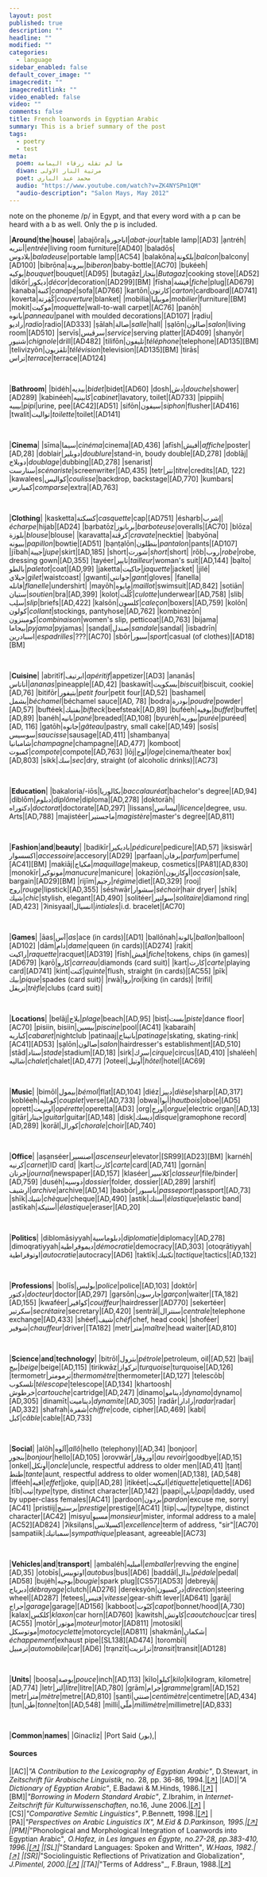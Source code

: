 ```yaml
---
layout: post
published: true
description: ""
headline: ""
modified: ""
categories: 
  - language
sidebar_enabled: false
default_cover_image: ""
imagecredit: ""
imagecreditlink: ""
video_enabled: false
video: ""
comments: false
title: French loanwords in Egyptian Arabic
summary: This is a brief summary of the post
tags: 
  - poetry
  - test
meta: 
  poem: ﻣﺎ ﻟﻢ ﺗﻘﻠﻪ ﺯﺭﻗﺎء اﻟﻴﻤﺎﻣﺔ
  diwan: ﻣﺮﺛﻴﺔ اﻟﻨﺎﺭ اﻻﻭﻟﻰ
  poet: ﻣﺤﻤﺪ ﻋﺒﺪ اﻟﺒﺎﺭﻱ
  audio: "https://www.youtube.com/watch?v=ZK4NYSPm1QM"
  "audio-description": "Salon Mays, May 2012"
---
```






note on the phoneme /p/ in Egypt, and that every word with a p can be heard with a b as well. Only the p is included.

|__Around__|__the__|__house__|
|abajōra|اباجورة|_abat-jour_|table lamp|[AD3]
|ạntréh|أنتريه|_entrée_|living room furniture|[AD40]
|baladōs|بلادوس|_baladeuse_|portable lamp|[AC54]
|balakōna|بلكونة|_balcon_|balcony|[AD100]
|bibrōna|ببرونة|_biberon_|baby-bottle|[AC70]
|bukéeh|بوكيه|_bouquet_|bouquet|[AD95]
|butagāz|بتجاز|_Butagaz_|cooking stove|[AD52]
|dikōr|ديكور|_décor_|decoration|[AD299][BM]
|fīsha|فيشة|_fiche_|plug|[AD679]
|kanaba|كنبة|_canapé_|sofa|[AD766]
|kartōn|كارتون|_carton_|cardboard|[AD741]
|koverta|كُڤِرتة|_couverture_|blanket|
|mobilia|موبيليا|_mobilier_|furniture|[BM]
|mokit|موكيت|_moquette_|wall-to-wall carpet|[AC76]
|panōh|بانوه|_panneau_|panel with moulded decorations|[AD107]
|rạdiu|راديو|_radio_|radio|[AD333]
|ṣālah|صالة|_salle_|hall|
|ṣạlōn|صالون|_salon_|living room|[AD510]
|servīs|سرڤيس|_service_|serving platter|[AD409]
|shanyōr|شنيور|_chignole_|drill|[AD482]
|tilifōn|تليفون|_téléphone_|telephone|[AD135][BM]
|telivizyōn|تلڤزيون|_télévision_|television|[AD135][BM]
|tirās|تراس|_terrace_|terrace|[AD124]

<br>

|__Bathroom__|
|bidéh|بيديه|_bidet_|bidet|[AD60]
|dosh|دش|_douche_|shower|[AD289]
|kabinéeh|كابينيه|_cabinet_|lavatory, toilet|[AD733]
|pippiih|بيبيه|_pipi_|urine, pee|[AC42][AD51]
|sifōn|سيفون|_siphon_|flusher|[AD416]
|twalit|تواليت|_toilette_|toilet|[AD141]

<br>

|__Cinema__|
|sīma|سيما|_cinéma_|cinema|[AD,436]
|afīsh|أفيش|_affiche_|poster|[AD,28]
|doblair|دوبلير|_doublure_|stand-in, boudy double|[AD,278]
|doblāj|دوبلاج|_doublage_|dubbing|[AD,278]
|senarist|سنارست|_scénariste_|screenwriter|[AD,435]
|tetr|تتر|_titre_|credits|[AD, 122]
|kawalees|كواليس|_coulisse_|backdrop, backstage|[AD,770]
|kumbars|كمبارس|_comparse_|extra|[AD,763]

<br>

|__Clothing__|
|kasketta|كسكتة|_casquette_|cap|[AD751]
|éshạrb|إشرب|_écharpe_|hijab|[AD24]
|bạrbatōz|برباتوز|_barboteuse_|overalls|[AC70]
|blōza|بلوزة|_blouse_|blouse|
|karavatta|كرڤتة|_cravate_|necktie|
|babyōna|ببيونه|_papillon_|bowtie|[AD51]
|bạnṭạlōn|بنطلون|_pantalon_|pants|[AD107]
|jībah|جيبة|_jupe_|skirt|[AD,185]
|short|شورت|_short_|short|
|rōb|روب|_robe_|robe, dressing gown|[AD,355]
|tayéer|تايير|_tailleur_|woman's suit|[AD,144]
|bạlto|بالطو|_paletot_|coat|[AD,99]
|jaketta|جاكيت|_jaquette_|jacket|
|jilé|جيلاي|_gilet_|waistcoast|
|gwanti|جوانتي|_gant_|gloves|
|fanella|فانله|_flanelle_|undershirt|
|mayōh|مايوه|_maillot_|swimsuit|[AD,842]
|sotiān|ستيان|_soutien_|bra|[AD,399]
|kolot|كُلُت|_culotte_|underwear|[AD,758]
|slib|سلِب|_slip_|briefs|[AD,422]
|kalsōn|كلسون|_caleçon_|boxers|[AD,759]
|kolōn|كولون|_collant_|stockings, pantyhose|[AD,762]
|kombinezōn|كومبنزون|_combinaison_|women's slip, petticoat|[AD,763]
|bijama|بيجاما|_pyjama_|pyjamas|
|ṣanḍal|صندل|_sandale_|sandal|
|isbadrīn|اسبادرين|_espadrilles_|???|[AC70]
|sbōr|سبور|_sport_|casual (of clothes)|[AD18][BM]

<br>

|__Cuisine__|
|abritīf|ابرتيف|_apéritif_|appetizer|[AD3]
|ananās|أناناس|_ananas_|pineapple|[AD,42]
|baskawīt|بسكويت|_biscuit_|biscuit, cookie|[AD,76]
|bitifōr|بتيفور|_petit four_|petit four|[AD,52]
|bashamel|بشمل|_béchamel_|béchamel sauce|[AD, 78]
|bodra|بودرة|_poudre_|powder|[AD,57]
|buftéek|بفتيك|_bifteck_|beefsteak|[AD,89]
|buféeh|بوفيه|_buffet_|buffet|[AD,89]
|banéh|بانيه|_pané_|breaded|[AD,108]
|byuréh|بيوريه|_purée_|puréed|[AD, 116]
|gatōh|جاتوه|_gâteau_|pastry, small cake|[AD,149]
|sosīs|سوسيس|_saucisse_|sausage|[AD,411]
|shambanya|شامبانيا|_champagne_|champagne|[AD,477]
|komboot|كمبوت|_compote_|compote|[AD,763]
|lōj|لوج|_loge_|cinema/theater box|[AD,803]
|sikk|سك|_sec_|dry, straight (of alcoholic drinks)|[AC73]

<br>

|__Education__|
|bakaloria/-iōs|بكالوريا|_baccalauréat_|bachelor's degree|[AD,94]
|diblōm|دبلوم|_diplôme_|diploma|[AD,278]
|doktorāh|دكتوراه|_doctorat_|doctorate|[AD,297]
|lissans|ليسانس|_licence_|degree, usu. Arts|[AD,788]
|majistéer|ماجستير|_magistère_|master's degree|[AD,811]

<br>

|__Fashion__|__and__|__beauty__|
|badikīr|باديكير|_pédicure_|pedicure|[AD,57]
|iksiswār|اكسسوار|_accessoire_|accesory|[AD29]
|pạrfaan|برفان|_parfum_|perfume|[AC41][BM]
|makiāj|مكياج|_maquillage_|makeup, cosmetics|[PA81][AD,830]
|monokīr|مونوكير|_manucure_|manicure|
|okaziōn|أوكازيون|_occasion_|sale, bargain|[AD29][BM]
|rijīm|رجيم|_régime_|diet|[AD,329]
|rooj|روج|_rouge_|lipstick|[AD,355]
|séshwār|سشوار|_séchoir_|hair dryer|
|shīk|شيك|_chic_|stylish, elegant|[AD,490]
|solitéer|سولتير|_solitaire_|diamond ring|[AD,423]
|ʔinisyaal|انسيال|_intiales_|i.d. bracelet|[AC70]

<br>

|__Games__|
|āas|آس|_as_|ace (in cards)|[AD1]
|ballōnah|بالونة|_ballon_|balloon|[AD102]
|dām|دام|_dame_|queen (in cards)|[AD274]
|rakit|راكيت|_raquette_|racquet|[AD319]
|fīsh|فيش|_fiche_|tokens, chips (in games)|[AD679] 
|kạrō|كارو|_carreau_|diamonds (card suit)|
|kart|كارت|_carte_|playing card|[AD741]
|kint|كنت|_quinte_|flush, straight (in cards)|[AC55]
|pīk|بيك|_pique_|spades (card suit)|
|rwā|روا|_roi_|king (in cards)|
|trifil|تريفل|_trèfle_|clubs (card suit)|

<br>

|__Locations__| 
|belāj|بلاج|_plage_|beach|[AD,95]
|bist|بست|_piste_|dance floor|[AC70]
|pisiin, bisiin|بيسين|_piscine_|pool|[AC41]
|kabaraih|كباريه|_cabaret_|nightclub
|patinaaj|باتيناج|_patinage_|skating, skating-rink|[AC41][AD53]
|ṣạlōn|صالون|_salon_|hairdresser's establishment|[AD,510]
|stād|ستاد|_stade_|stadium|[AD,18]
|sirk|سرك|_cirque_|circus|[AD,410]
|shaléeh|شاليه|_chalet_|chalet|[AD,477]
|ʔoteel|أوتيل|_hôtel_|hotel|[AC69]

<br>

|__Music__|
|bimōl|بيمول|_bémol_|flat|[AD,104]
|diéz|دييز|_dièse_|sharp|[AD,317]
|kobléeh|كوبليه|_couplet_|verse|[AD,733]
|obwa|أبوا|_hautbois_|oboe|[AD5]
|oprett|اوبريت|_opérette_|operetta|[AD3]
|org|اورج|_orgue_|electric organ|[AD,13]
|gitār|جيتار|_guitar_|guitar|[AD,148]
|disk|ديسك|_disque_|gramophone record|[AD,289]
|korāl|كورال|_chorale_|choir|[AD,740]

<br>


|__Office__|
|aṣạnséer|اصنسير|_ascenseur_|elevator|[SR99][AD23][BM]
|karnéh|كرنيه|_carnet_|ID card|
|kart|كارت|_carte_|card|[AD,741]
|gornān|جرنان|_journal_|newspaper|[AD,157]
|klaséer|كلاسير|_classeur_|file/binder|[AD,759]
|duséh|دوسيه|_dossier_|folder, dossier|[AD,289]
|arshīf|ارشيف|_archive_|archive|[AD,14]
|basbōr|باسبور|_passeport_|passport|[AD,73]
|shīk|شيك|_chèque_|cheque|[AD,490]
|astik|أستك|_élastique_|elastic band|
|astīkah|أستيكة|_élastique_|eraser|[AD,20]

<br>

|__Politics__|
|diblomāsiyyah|دبلوماسية|_diplomatie_|diplomacy|[AD,278]
|dimoqratiyyah|ديموقراطية|_démocratie_|democracy|[AD,303]
|otoqrātiyyah|اوتوقراطية|_autocratie_|autocracy|[AD6]
|taktīk|تكتيك|_tactique_|tactics|[AD,132]

<br>

|__Professions__|
|bolīs|بوليس|_police_|police|[AD,103]
|doktōr|دكتور|_docteur_|doctor|[AD,297]
|gạrsōn|جارسون|_garçon_|waiter|[TA,182][AD,155]
|kwaféer|كوافير|_couiffeur_|hairdresser|[AD770]
|sekertéer|سكرتير|_secrétaire_|secretary|[AD,420]
|sentrāl|سنترال|_centrale_|telephone exchange|[AD,433]
|shéef|شيف|_chéf_|chef, head cook|
|shoféer|شوفير|_chauffeur_|driver|[TA182]
|metr|متر|_maître_|head waiter|[AD,810]

<br>

|__Science__|__and__|__technology__|
|bitrōl|بترول|_pétrole_|petroleum, oil|[AD,52]
|baij|بيج|_beige_|beige|[AD,115]
|tirikwāz|تركواز|_turquoise_|turquoise|[AD,126]
|termometr|ترمومتر|_thermomètre_|thermometer|[AD,127]
|telescōb|تلسكوب|_télescope_|telescope|[AD,134]
|khartoosh|خرطوش|_cartouche_|cartridge|[AD,247]
|dinamo|دينامو|_dynamo_|dynamo|[AD,305]
|dinamīt|ديناميت|_dynamite_|[AD,305]
|radār|رادار|_radar_|radar|[AD,332]
|shafrah|شفرة|_chiffre_|code, cipher|[AD,469]
|kabl|كبل|_câble_|cable|[AD,733]

<br>

|__Social__|
|alōh|آلوه|_allô_|hello (telephony)|[AD,34]
|bonjoor|بنجور|_bonjour_|hello|[AD,105]
|orovwār|اوروڤار|_au revoir_|goodbye|[AD,15]
|onkel|أونكل|_oncle_|uncle, respectful address to older men|[AD,41]
|ṭanṭ|طنط|_tante_|aunt, respectful address to older women|[AD,138], [AD,548]
|ifféeh|افيه|_effet_|joke, quip|[AD,28]
|itikéet|اتيكيت|_étiquette_|etiquette|[AD6]
|tīb|تيب|_type_|type, distinct character|[AD,142]
|pạạpi|بابي|_papi_|daddy, used by upper-class females|[AC41]
|pạrdoon|بردون|_pardon_|excuse me, sorry|[AC41]
|pristiij|برستيج|_prestige_|prestige|[AC41]
|tiip|تيب|_type_|type, distinct character|[AC42]
|misyu|مسيو|_monsieur_|mister, informal address to a male|[AC52][AD824]
|ʔiksilạns|اكسيلانس|_excellence_|term of address, "sir"|[AC70]
|sampatiik|سمباتيك|_sympathique_|pleasant, agreeable|[AC73]

<br>

|__Vehicles__|__and__|__transport__|
|ạmbaléh|أمبليه|_emballer_|revving the engine|[AD,35]
|otobīs|اوتوبيس|_autobus_|bus|[AD6]
|baddāl|بدال|_pédale_|pedal|[AD58]
|bujéh|بوجيه|_bougie_|spark plug|[CS57][AD53]
|debreyāj|دبرياج|_débrayage_|clutch|[AD276]
|dereksyōn|دركسيون|_direction_|steering wheel|[AD287]
|fetees|فتيس|_vitesse_|gear-shift lever|[AD641]
|gạrāj|جراج|_garage_|garage|[AD156]
|kabboot|كبّوت|_capot_|bonnet/hood|[A,730]
|kalax|كلكس|_klaxon_|car horn|[AD760]
|kawitsh|كاوتش|_caoutchouc_|car tires|[AC55]
|motōr|موتور|_moteur_|motor|[AD811]
|motosikl|موتوسكل|_motocyclette_|motorcycle|[AD811]
|shakmān|شكمان|_échappement_|exhaust pipe|[SL138][AD474]
|torombīl|ترمبيل|_automobile_|car|[AD6]
|trạnzīt|ترانزيت|_transit_|transit|[AD128]

<br>

|__Units__|
|booṣa|بوصة|_pouce_|inch|[AD,113]
|kīlo|كيلو|_kilo_|kilogram, kilometre|[AD,774]
|letr|لتر|_litre_|litre|[AD,780]
|grām|جرام|_gramme_|gram|[AD,152]
|metr|متر|_mètre_|metre|[AD,810]
|ṣanti|صنتي|_centimètre_|centimetre|[AD,434]
|ṭun|طن|_tonne_|ton|[AD,548]
|milli|ملّي|_millimètre_|millimetre|[AD,833]

<br>

|__Common__|__names__|
|Ginacliz|
|Port Said (بور),|

#### Sources

|[AC]|_"A Contribution to the Lexicography of Egyptian Arabic"_, D.Stewart, in _Zeitschrift für Arabische Linguistik_, no. 28, pp. 36-86, 1994.|[[↗]](http://www.digizeitschriften.de/dms/img/?PID=PPN513339353_0028%7Clog9)
|[AD]|_"A Dictionary of Egyptian Arabic"_, E.Badawi & M.Hinds, 1986.|[[↗]](https://archive.org/details/ADictionaryOfEgyptianArabic)
|[BM]|_"Borrowing in Modern Standard Arabic"_, Z.Ibrahim, in _Internet-Zeitschrift für Kulturwissenschaften_, no.16, June 2006.|[[↗]](http://www.inst.at/trans/16Nr/01_4/zeinab16.htm)
|[CS]|_"Comparative Semitic Linguistics"_, P.Bennett, 1998.|[[↗]](https://books.google.ca/books?id=LfruK29pVl8C&dq)
|[PA]|_"Perspectives on Arabic Linguistics IX", M.Eid & D.Parkinson, 1995.|[[↗]](https://books.google.ca/books?id=zYWQRz8EYJ0C&dq)
|[PM]|_"Phonological and Morphological Integration of Loanwords into Egyptian Arabic"_, O.Hafez, in _Les langues en Égypte_, no.27-28, pp.383-410, 1996.|[[↗]](http://ema.revues.org/1958)
|[SL]|_"Standard Languages: Spoken and Written"_, W.Haas, 1982.|[[↗]](https://books.google.ca/books?id=sza8AAAAIAAJ&dq)
|[SR]|_"Sociolinguistic Reflections of Privatization and Globalization"_, J.Pimentel, 2000.|[[↗]](https://books.google.ca/books?id=PIkfAQAAMAAJ&q)
|[TA]|_"Terms of Address"_, F.Braun, 1988.|[[↗]](https://books.google.ca/books?id=Li0yyzsjn60C&dq)



